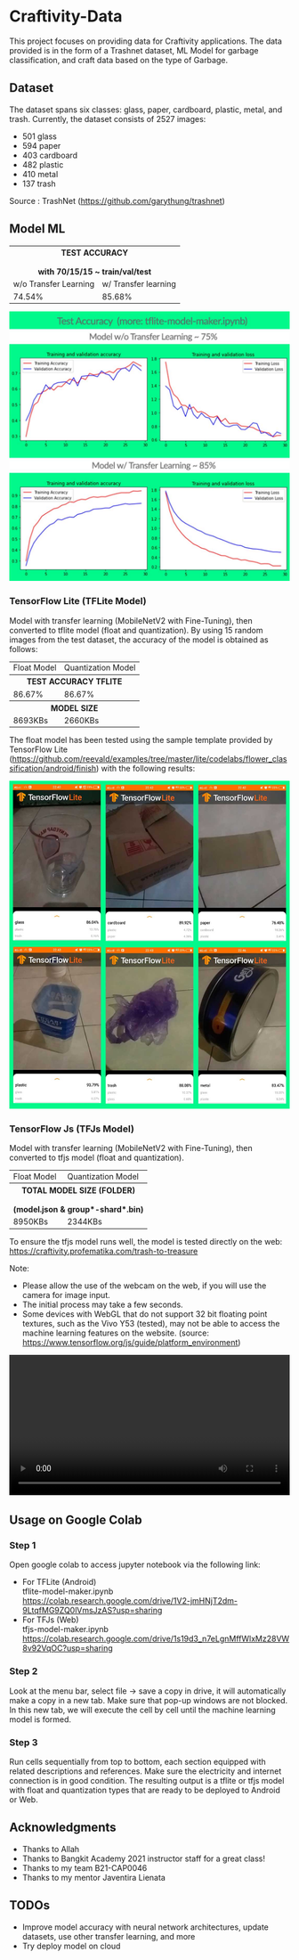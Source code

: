 # Craftivity-Data
This project focuses on providing data for Craftivity applications. The data provided is in the form of a Trashnet dataset, ML Model for garbage classification, and craft data based on the type of Garbage.

## Dataset
The dataset spans six classes: glass, paper, cardboard, plastic, metal, and trash. Currently, the dataset consists of 2527 images:

- 501 glass  
- 594 paper  
- 403 cardboard  
- 482 plastic  
- 410 metal  
- 137 trash  

Source : TrashNet (https://github.com/garythung/trashnet)

## Model ML
<table>
<tr><th colspan=2>TEST ACCURACY<br/><br/>with 70/15/15 ~ train/val/test</th></tr>
<tr>
  <td>w/o Transfer Learning</td>
  <td>w/ Transfer learning</td>
</tr>
<tr>
  <td>74.54%</td>
  <td>85.68%</td>
</tr>
</table>

![img1](assets/images/acc-and-loss.jpg)  

### TensorFlow Lite (TFLite Model)
Model with transfer learning (MobileNetV2 with Fine-Tuning), then converted to tflite model (float and quantization). By using 15 random images from the test dataset, the accuracy of the model is obtained as follows:  
<table>
<tr>
  <td>Float Model</td>
  <td>Quantization Model</td>
</tr>
<tr><th colspan=2>TEST ACCURACY TFLITE</th></tr>
<tr>
  <td>86.67%</td>
  <td>86.67%</td>
</tr>
<tr>
<th colspan=2>MODEL SIZE</th>
</tr>
<tr>
<td>8693KBs</td>
<td>2660KBs</td>
</tr>
</table>

The float model has been tested using the sample template provided by TensorFlow Lite (https://github.com/reevald/examples/tree/master/lite/codelabs/flower_classification/android/finish) with the following results:  

![img2](assets/images/testing-model.jpg)

### TensorFlow Js (TFJs Model)
Model with transfer learning (MobileNetV2 with Fine-Tuning), then converted to tfjs model (float and quantization).  

<table>
<tr>
  <td>Float Model</td>
  <td>Quantization Model</td>
</tr>
<tr>
<th colspan=2>TOTAL MODEL SIZE (FOLDER)<br><br>(model.json & group*-shard*.bin)</th>
</tr>
<tr>
<td>8950KBs</td>
<td>2344KBs</td>
</tr>
</table>  

To ensure the tfjs model runs well, the model is tested directly on the web: https://craftivity.profematika.com/trash-to-treasure  

Note:
- Please allow the use of the webcam on the web, if you will use the camera for image input.
- The initial process may take a few seconds.
- Some devices with WebGL that do not support 32 bit floating point textures, such as the Vivo Y53 (tested), may not be able to access the machine learning features on the website. (source: https://www.tensorflow.org/js/guide/platform_environment)

<video style="width: 100%; max-height: 100%;" controls>
  <source src="assets/video/rcd-demo.webm" type="video/webm">
</video>

## Usage on Google Colab

### Step 1
Open google colab to access jupyter notebook via the following link:
- For TFLite (Android)  
tflite-model-maker.ipynb  
https://colab.research.google.com/drive/1V2-jmHNjT2dm-9LtqfMG9ZQ0lVmsJzAS?usp=sharing
- For TFJs (Web)  
tfjs-model-maker.ipynb  
https://colab.research.google.com/drive/1s19d3_n7eLgnMffWlxMz28VW8v92VqOC?usp=sharing


### Step 2
Look at the menu bar, select file -> save a copy in drive, it will automatically make a copy in a new tab. Make sure that pop-up windows are not blocked. In this new tab, we will execute the cell by cell until the machine learning model is formed.
### Step 3
Run cells sequentially from top to bottom, each section equipped with related descriptions and references. Make sure the electricity and internet connection is in good condition. The resulting output is a tflite or tfjs model with float and quantization types that are ready to be deployed to Android or Web.

## Acknowledgments
- Thanks to Allah
- Thanks to Bangkit Academy 2021 instructor staff for a great class!
- Thanks to my team B21-CAP0046
- Thanks to my mentor Javentira Lienata

## TODOs
- Improve model accuracy with neural network architectures, update datasets, use other transfer learning, and more
- Try deploy model on cloud